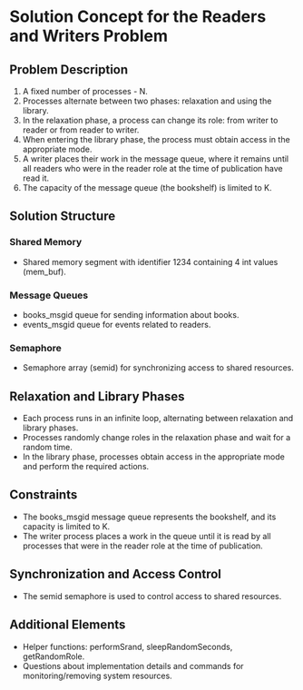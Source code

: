 # Solution Concept for the Readers and Writers Problem

## Problem Description

1. A fixed number of processes - N.
2. Processes alternate between two phases: relaxation and using the library.
3. In the relaxation phase, a process can change its role: from writer to reader or from reader to writer.
4. When entering the library phase, the process must obtain access in the appropriate mode.
5. A writer places their work in the message queue, where it remains until all readers who were in the reader role at the time of publication have read it.
6. The capacity of the message queue (the bookshelf) is limited to K.

## Solution Structure

### Shared Memory

- Shared memory segment with identifier 1234 containing 4 int values (mem_buf).

### Message Queues

- books_msgid queue for sending information about books.
- events_msgid queue for events related to readers.

### Semaphore

- Semaphore array (semid) for synchronizing access to shared resources.

## Relaxation and Library Phases

- Each process runs in an infinite loop, alternating between relaxation and library phases.
- Processes randomly change roles in the relaxation phase and wait for a random time.
- In the library phase, processes obtain access in the appropriate mode and perform the required actions.

## Constraints

- The books_msgid message queue represents the bookshelf, and its capacity is limited to K.
- The writer process places a work in the queue until it is read by all processes that were in the reader role at the time of publication.

## Synchronization and Access Control

- The semid semaphore is used to control access to shared resources.

## Additional Elements

- Helper functions: performSrand, sleepRandomSeconds, getRandomRole.
- Questions about implementation details and commands for monitoring/removing system resources.